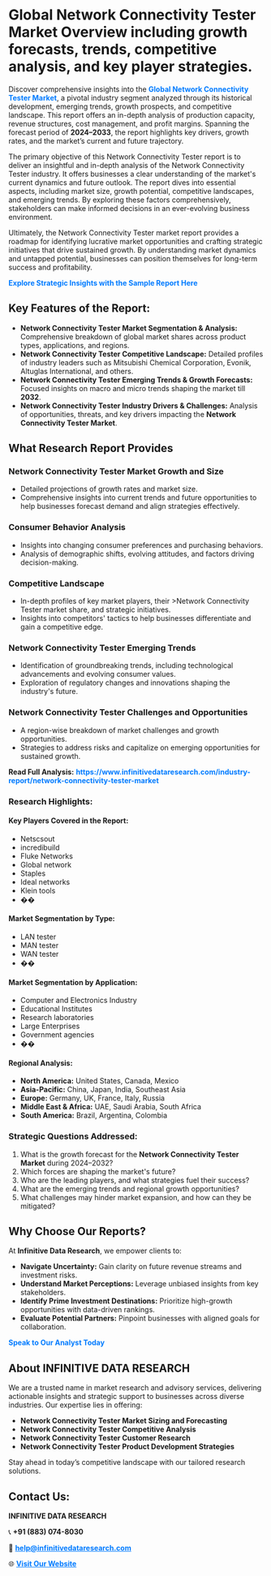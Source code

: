 <h1>Global Network Connectivity Tester Market Overview including growth forecasts, trends, competitive analysis, and key player strategies.</h1>
<p>
Discover comprehensive insights into the 
<a href="https://www.infinitivedataresearch.com/industry-report/network-connectivity-tester-market" rel="dofollow" style="color: #007BFF; text-decoration: none;"><strong>Global Network Connectivity Tester Market</strong></a>, a pivotal industry segment analyzed through its historical development, emerging trends, growth prospects, and competitive landscape. This report offers an in-depth analysis of production capacity, revenue structures, cost management, and profit margins. Spanning the forecast period of <strong>2024–2033</strong>, the report highlights key drivers, growth rates, and the market’s current and future trajectory.
</p>
<p>
The primary objective of this Network Connectivity Tester report is to deliver an insightful and in-depth analysis of the Network Connectivity Tester industry. It offers businesses a clear understanding of the market's current dynamics and future outlook. The report dives into essential aspects, including market size, growth potential, competitive landscapes, and emerging trends. By exploring these factors comprehensively, stakeholders can make informed decisions in an ever-evolving business environment.
</p>
<p>
Ultimately, the Network Connectivity Tester market report provides a roadmap for identifying lucrative market opportunities and crafting strategic initiatives that drive sustained growth. By understanding market dynamics and untapped potential, businesses can position themselves for long-term success and profitability.
</p>
<p>
<a href="https://www.infinitivedataresearch.com/request-sample/reportId=108910" style="color: #007BFF; text-decoration: none;"><strong>Explore Strategic Insights with the Sample Report Here</strong></a>
</p>

<h2>Key Features of the Report:</h2>
<ul>
<li><strong>Network Connectivity Tester Market Segmentation & Analysis:</strong> Comprehensive breakdown of global market shares across product types, applications, and regions.</li>
<li><strong>Network Connectivity Tester Competitive Landscape:</strong> Detailed profiles of industry leaders such as Mitsubishi Chemical Corporation, Evonik, Altuglas International, and others.</li>
<li><strong>Network Connectivity Tester Emerging Trends & Growth Forecasts:</strong> Focused insights on macro and micro trends shaping the market till <strong>2032</strong>.</li>
<li><strong>Network Connectivity Tester Industry Drivers & Challenges:</strong> Analysis of opportunities, threats, and key drivers impacting the <strong>Network Connectivity Tester Market</strong>.</li>
</ul>

<h2>What Research Report Provides</h2>
<h3>Network Connectivity Tester Market Growth and Size</h3>
<ul>
<li>Detailed projections of growth rates and market size.</li>
<li>Comprehensive insights into current trends and future opportunities to help businesses forecast demand and align strategies effectively.</li>
</ul>

<h3>Consumer Behavior Analysis</h3>
<ul>
<li>Insights into changing consumer preferences and purchasing behaviors.</li>
<li>Analysis of demographic shifts, evolving attitudes, and factors driving decision-making.</li>
</ul>

<h3>Competitive Landscape</h3>
<ul>
<li>In-depth profiles of key market players, their >Network Connectivity Tester market share, and strategic initiatives.</li>
<li>Insights into competitors' tactics to help businesses differentiate and gain a competitive edge.</li>
</ul>

<h3>Network Connectivity Tester Emerging Trends</h3>
<ul>
<li>Identification of groundbreaking trends, including technological advancements and evolving consumer values.</li>
<li>Exploration of regulatory changes and innovations shaping the industry's future.</li>
</ul>

<h3>Network Connectivity Tester Challenges and Opportunities</h3>
<ul>
<li>A region-wise breakdown of market challenges and growth opportunities.</li>
<li>Strategies to address risks and capitalize on emerging opportunities for sustained growth.</li>
</ul>
<p><strong>Read Full Analysis:</strong> <a href="https://www.infinitivedataresearch.com/industry-report/network-connectivity-tester-market" rel="dofollow" style="color: #007BFF; text-decoration: none;"><strong>https://www.infinitivedataresearch.com/industry-report/network-connectivity-tester-market</strong></a></p>
<h3>Research Highlights:</h3>
<h4>Key Players Covered in the Report:</h4>
<ul><li>Netscsout</li><li>incredibuild</li><li>Fluke Networks</li><li>Global network</li><li>Staples</li><li>Ideal networks</li><li>Klein tools</li><li>��</li></ul>
<h4>Market Segmentation by Type:</h4>
<ul><li>LAN tester</li><li>MAN tester</li><li>WAN tester</li><li>��</li></ul>
<h4>Market Segmentation by Application:</h4>
<ul><li>Computer and Electronics Industry</li><li>Educational Institutes</li><li>Research laboratories</li><li>Large Enterprises</li><li>Government agencies</li><li>��</li></ul>

<h4>Regional Analysis:</h4>
<ul>
<li><strong>North America:</strong> United States, Canada, Mexico</li>
<li><strong>Asia-Pacific:</strong> China, Japan, India, Southeast Asia</li>
<li><strong>Europe:</strong> Germany, UK, France, Italy, Russia</li>
<li><strong>Middle East & Africa:</strong> UAE, Saudi Arabia, South Africa</li>
<li><strong>South America:</strong> Brazil, Argentina, Colombia</li>
</ul>

<h3>Strategic Questions Addressed:</h3>
<ol>
<li>What is the growth forecast for the <strong>Network Connectivity Tester Market</strong> during 2024–2032?</li>
<li>Which forces are shaping the market's future?</li>
<li>Who are the leading players, and what strategies fuel their success?</li>
<li>What are the emerging trends and regional growth opportunities?</li>
<li>What challenges may hinder market expansion, and how can they be mitigated?</li>
</ol>

<h2>Why Choose Our Reports?</h2>
<p>At <strong>Infinitive Data Research</strong>, we empower clients to:</p>
<ul>
<li><strong>Navigate Uncertainty:</strong> Gain clarity on future revenue streams and investment risks.</li>
<li><strong>Understand Market Perceptions:</strong> Leverage unbiased insights from key stakeholders.</li>
<li><strong>Identify Prime Investment Destinations:</strong> Prioritize high-growth opportunities with data-driven rankings.</li>
<li><strong>Evaluate Potential Partners:</strong> Pinpoint businesses with aligned goals for collaboration.</li>
</ul>
<p><a href="https://www.infinitivedataresearch.com/industry-report/network-connectivity-tester-market" rel="dofollow" style="color: #007BFF; text-decoration: none;"><strong>Speak to Our Analyst Today</strong></a></p>

<h2>About INFINITIVE DATA RESEARCH</h2>
<p>We are a trusted name in market research and advisory services, delivering actionable insights and strategic support to businesses across diverse industries. Our expertise lies in offering:</p>
<ul>
<li><strong>Network Connectivity Tester Market Sizing and Forecasting</strong></li>
<li><strong>Network Connectivity Tester Competitive Analysis</strong></li>
<li><strong>Network Connectivity Tester Customer Research</strong></li>
<li><strong>Network Connectivity Tester Product Development Strategies</strong></li>
</ul>
<p>Stay ahead in today’s competitive landscape with our tailored research solutions.</p>

<h2>Contact Us:</h2>
<p><strong>INFINITIVE DATA RESEARCH</strong></p>
<p>📞 <strong>+91 (883) 074-8030</strong></p>
<p>📧 <strong><a href="mailto:help@infinitivedataresearch.com" style="color: #007BFF;">help@infinitivedataresearch.com</a></strong></p>
<p>🌐 <strong><a href="https://www.infinitivedataresearch.com" rel="dofollow" style="color: #007BFF;">Visit Our Website</a></strong></p>